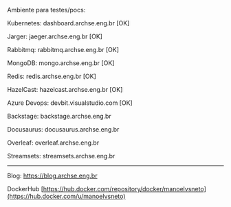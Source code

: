 
Ambiente para testes/pocs:

Kubernetes: dashboard.archse.eng.br [OK]

Jarger: jaeger.archse.eng.br [OK]

Rabbitmq: rabbitmq.archse.eng.br [OK]

MongoDB: mongo.archse.eng.br [OK]

Redis: redis.archse.eng.br [OK]

HazelCast: hazelcast.archse.eng.br [OK]

Azure Devops: devbit.visualstudio.com [OK]

Backstage: backstage.archse.eng.br

Docusaurus: docusaurus.archse.eng.br

Overleaf: overleaf.archse.eng.br

Streamsets: streamsets.archse.eng.br

------------------------------------------------------------------------------------------------------------------------
Blog: https://blog.archse.eng.br

DockerHub  [https://hub.docker.com/repository/docker/manoelvsneto](https://hub.docker.com/u/manoelvsneto)
